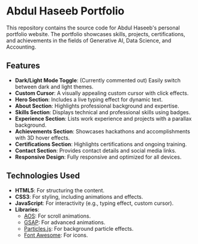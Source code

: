 # Abdul Haseeb Portfolio

This repository contains the source code for Abdul Haseeb's personal portfolio website. The portfolio showcases skills, projects, certifications, and achievements in the fields of Generative AI, Data Science, and Accounting.

## Features

- **Dark/Light Mode Toggle**: (Currently commented out) Easily switch between dark and light themes.
- **Custom Cursor**: A visually appealing custom cursor with click effects.
- **Hero Section**: Includes a live typing effect for dynamic text.
- **About Section**: Highlights professional background and expertise.
- **Skills Section**: Displays technical and professional skills using badges.
- **Experience Section**: Lists work experience and projects with a parallax background.
- **Achievements Section**: Showcases hackathons and accomplishments with 3D hover effects.
- **Certifications Section**: Highlights certifications and ongoing training.
- **Contact Section**: Provides contact details and social media links.
- **Responsive Design**: Fully responsive and optimized for all devices.

## Technologies Used

- **HTML5**: For structuring the content.
- **CSS3**: For styling, including animations and effects.
- **JavaScript**: For interactivity (e.g., typing effect, custom cursor).
- **Libraries**:
  - [AOS](https://michalsnik.github.io/aos/): For scroll animations.
  - [GSAP](https://greensock.com/gsap/): For advanced animations.
  - [Particles.js](https://vincentgarreau.com/particles.js/): For background particle effects.
  - [Font Awesome](https://fontawesome.com/): For icons.

